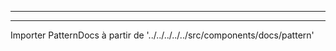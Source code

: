 - - -
- - -

Importer PatternDocs à partir de '../../../../../src/components/docs/pattern'

<YouTube id='PL1gv5yv3DoZOHLjisuD1JcUPTkFy_IGGO' playlist />

<PatternDocs pattern='hugo' />

